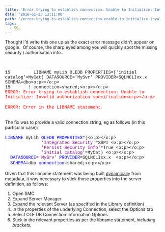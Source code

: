 ```yaml
---
title: 'Error trying to establish connection: Unable to Initialize: Invalid authorization specification'
date: '2016-01-23 13:11:00'
path: '/error-trying-to-establish-connection-unable-to-initialize-invalid-authorization-specification/'
tags:
  - SQL
---
```


Thought I'd write this one up as the exact error message didn't appear on google. &nbsp;Of course, the sharp eyed among you will quickly spot the missing security / authorisation info..<br /><br /><br /><div style="margin-bottom: 0.0001pt;"><span style="background: white; font-family: 'Courier New';">15&nbsp;&nbsp;&nbsp;&nbsp;&nbsp;&nbsp;&nbsp;&nbsp; LIBNAME myLib OLEDB PROPERTIES=('initial catalog'=MyCat) DATASOURCE='MySvr' PROVIDER=SQLNCLIxx.x SCHEMA=dbo<o:p></o:p></span></div><div style="margin-bottom: 0.0001pt;"><span style="background: white; font-family: 'Courier New';">15&nbsp;&nbsp;&nbsp;&nbsp;&nbsp;&nbsp; ! connection=shared;<o:p></o:p></span></div><div style="margin-bottom: 0.0001pt;"><span style="background: white; color: red; font-family: &quot;Courier New&quot;;">ERROR: Error trying to establish connection: Unable to Initialize: Invalid authorization specification<o:p></o:p></span></div><br /><div><span style="background: white; color: red; font-family: &quot;Courier New&quot;;">ERROR: Error in the LIBNAME statement.</span></div><div><span style="background: white; color: red; font-family: &quot;Courier New&quot;;"><br /></span></div><div><span style="background: white; color: red; font-family: &quot;Courier New&quot;;"><br /></span></div><div><span style="background-color: white;">The fix was to provide a valid connection string, eg as follows (in this particular case):</span></div><div><span style="background-color: white;"><br /></span></div><div style="margin-bottom: 0.0001pt;"><span style="background: white; color: blue; font-family: &quot;Courier New&quot;;">LIBNAME</span><span style="background: white; font-family: 'Courier New';"> myLib </span><span style="background: white; color: blue; font-family: &quot;Courier New&quot;;">OLEDB</span><span style="background: white; font-family: 'Courier New';"> </span><span style="background: white; color: blue; font-family: &quot;Courier New&quot;;">PROPERTIES</span><span style="background: white; font-family: 'Courier New';">=(<o:p></o:p></span></div><div style="margin-bottom: 0.0001pt;"><span style="background: white; font-family: 'Courier New';">&nbsp;&nbsp;&nbsp;&nbsp;&nbsp;&nbsp;&nbsp;&nbsp;&nbsp;&nbsp;&nbsp;&nbsp;&nbsp; </span><span style="background: white; color: purple; font-family: &quot;Courier New&quot;;">'Integrated Security'</span><span style="background: white; font-family: 'Courier New';">=SSPI <o:p></o:p></span></div><div style="margin-bottom: 0.0001pt;"><span style="background: white; font-family: 'Courier New';">&nbsp;&nbsp;&nbsp;&nbsp;&nbsp;&nbsp;&nbsp;&nbsp;&nbsp;&nbsp;&nbsp;&nbsp;&nbsp; </span><span style="background: white; color: purple; font-family: &quot;Courier New&quot;;">'Persist Security Info'</span><span style="background: white; font-family: 'Courier New';">=True <o:p></o:p></span></div><div style="margin-bottom: 0.0001pt;"><span style="background: white; font-family: 'Courier New';">&nbsp;&nbsp;&nbsp;&nbsp;&nbsp;&nbsp;&nbsp;&nbsp;&nbsp;&nbsp;&nbsp;&nbsp;&nbsp; </span><span style="background: white; color: purple; font-family: &quot;Courier New&quot;;">'initial catalog'</span><span style="background: white; font-family: 'Courier New';">=MyCat) <o:p></o:p></span></div><div style="margin-bottom: 0.0001pt;"><span style="background: white; font-family: 'Courier New';">&nbsp; </span><span style="background: white; color: blue; font-family: &quot;Courier New&quot;;">DATASOURCE</span><span style="background: white; font-family: 'Courier New';">=</span><span style="background: white; color: purple; font-family: &quot;Courier New&quot;;">'MySrv'</span><span style="background: white; font-family: 'Courier New';"> </span><span style="background: white; color: blue; font-family: &quot;Courier New&quot;;">PROVIDER</span><span style="background: white; font-family: 'Courier New';">=SQLNCLIxx.x&nbsp; <o:p></o:p></span></div><div> </div><div style="margin-bottom: 0.0001pt;"><span style="background: white; font-family: 'Courier New';">&nbsp; </span><span style="background: white; color: blue; font-family: &quot;Courier New&quot;;">SCHEMA</span><span style="background: white; font-family: 'Courier New';">=dbo </span><span style="background: white; color: blue; font-family: &quot;Courier New&quot;;">connection</span><span style="background: white; font-family: 'Courier New';">=shared;</span><o:p></o:p></div><div><span style="background-color: white;"><br /></span></div><div><span style="background-color: white;">Given that this libname statement was being built <a href="https://github.com/sashub/macro/blob/master/standalone/assign_direct_lib.sas" target="_blank">dynamically</a> from metadata, it was necessary to stick those properties into the server definition, as follows:</span></div><div></div><ol><li>Open SMC</li><li>Expand Server Manager</li><li>Expand the relevant Server (as specified in the Library definition)</li><li>In the properties of the underlying Connection, select the Options tab</li><li>Select OLE DB Connection Information Options</li><li>Stick in the relevant properties as per the libname statement, <i>including brackets</i>.</li></ol>
